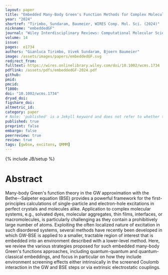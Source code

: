 ```yaml
---
layout: paper
title: "Embedded Many-Body Green's Function Methods for Complex Molecular Systems"
year: "2024"
shortref: "Tirimbo, Sundaram, Baumeier, WIRES Comp. Mol. Sci. (2024)"
nickname: "embeddedGF"
journal: "Wiley Interdisciplinary Reviews: Computational Molecular Science"
volume: 14
issue: 
pages:  e1734
authors: "Gianluca Tirimbo, Vivek Sundaram, Bjoern Baumeier"
image: /assets/images/papers/embeddedGF.svg
redirect_from: 
fulltext: https://wires.onlinelibrary.wiley.com/doi/10.1002/wcms.1734
pdflink: /assets/pdfs/embeddedGF-2024.pdf
github: 
pmid: 
pmcid: 
f1000: 
doi: "10.1002/wcms.1734"
dryad_doi: 
figshare_doi: 
altmetric_id: 
category: paper
# Note: 'published' is a Jekyll keyword and does not refer to whether the paper is published, but rather to whether this Markdown should be part of the rendered site.
published: true
preprint: false
embargo: false	
peerreview: true
review: true
tags: [gwbse, excitons, QMMM]
---
```

{% include JB/setup %}

# Abstract 

Many-body Green's function theory in the GW approximation with the Bethe--Salpeter equation (BSE) provides a powerful framework for the first-principles calculations of single-particle and electron-hole excitations in perfect crystals and molecules alike. Application to complex molecular systems, e.g., solvated dyes, molecular aggregates, thin films, interfaces, or macromolecules, is particularly challenging as they contain a prohibitively large number of atoms. Exploiting the often localized nature of excitation in such disordered systems, several methods have recently been developed in which GW-BSE is applied to a smaller, tractable region of interest that is embedded into an environment described with a lower-level method. Here, we review the various strategies proposed for such embedded many-body Green's functions approaches, including quantum-quantum and quantum-classical embeddings, and focus in particular on how they include environment screening effects either intrinsically in the screened Coulomb interaction in the GW and BSE steps or via extrinsic electrostatic couplings.


